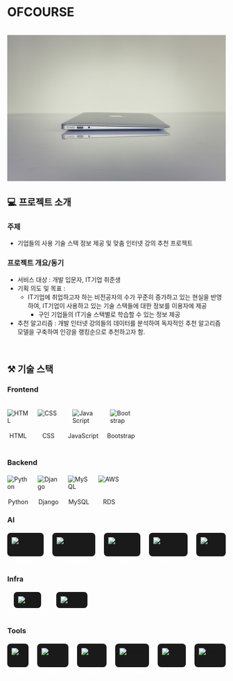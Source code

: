 # OFCOURSE

<p align="center">
  <br>
  <img src="./ofcourse/static/img/sub.jpg">
  <br>
</p>

## 💻 프로젝트 소개

<p align="justify">
  
### 주제
  - 기업들의 사용 기술 스택 정보 제공 및 맞춤 인터넷 강의 추천 프로젝트
  
### 프로젝트 개요/동기
  - 서비스 대상 : 개발 입문자, IT기업 취준생
  - 기획 의도 및 목표 : 
     - IT기업에 취업하고자 하는 비전공자의 수가 꾸준히 증가하고 있는 현실을 반영하여, IT기업이 사용하고 있는 기술 스택들에 대한 정보를 이용자에 제공
         -  구인 기업들의 IT기술 스택별로 학습할 수 있는 정보 제공
  - 추천 알고리즘 : 개발 인터넷 강의들의 데이터를 분석하여 독자적인 추천 알고리즘 모델을 구축하여 인강을 랭킹순으로 추천하고자 함.
</p>
<br>

## ⚒️ 기술 스택


### Frontend
<div style="display: flex; justify-content: left;">
  <div style="display: flex; align-items: center; gap: 20px; margin: 20px 0;">
    <div style="display: flex; flex-direction: column; align-items: center;">
      <img src="https://skillicons.dev/icons?i=html" alt="HTML" style="width: 50px; height: 50px;">
      <span style="margin-top: 2px; font-size: 14px;">HTML</span>
    </div>
    
  <div style="display: flex; flex-direction: column; align-items: center;">
    <img src="https://skillicons.dev/icons?i=css" alt="CSS" style="width: 50px; height: 50px;">
    <span style="margin-top: 2px; font-size: 14px;">CSS</span>
  </div>
  
  <div style="display: flex; flex-direction: column; align-items: center;">
    <img src="https://skillicons.dev/icons?i=javascript" alt="JavaScript" style="width: 50px; height: 50px;">
    <span style="margin-top: 2px; font-size: 14px;">JavaScript</span>
  </div>
  
  <div style="display: flex; flex-direction: column; align-items: center;">
    <img src="https://skillicons.dev/icons?i=bootstrap" alt="Bootstrap" style="width: 50px; height: 50px;">
    <span style="margin-top: 2px; font-size: 14px;">Bootstrap</span>
  </div>
  </div>
</div>


### Backend
<div style="display: flex; align-items: center; gap: 20px; margin: 20px 0;">
  <div style="display: flex; flex-direction: column; align-items: center;">
    <img src="https://skillicons.dev/icons?i=python" alt="Python" style="width: 50px; height: 50px;">
    <span style="margin-top: 2px; font-size: 14px;">Python</span>
  </div>
  
  <div style="display: flex; flex-direction: column; align-items: center;">
    <img src="https://skillicons.dev/icons?i=django" alt="Django" style="width: 50px; height: 50px;">
    <span style="margin-top: 2px; font-size: 14px;">Django</span>
  </div>
  
  <div style="display: flex; flex-direction: column; align-items: center;">
    <img src="https://skillicons.dev/icons?i=mysql" alt="MySQL" style="width: 50px; height: 50px;">
    <span style="margin-top: 2px; font-size: 14px;">MySQL</span>
  </div>
  
  <div style="display: flex; flex-direction: column; align-items: center;">
    <img src="https://skillicons.dev/icons?i=aws" alt="AWS" style="width: 50px; height: 50px;">
    <span style="margin-top: 2px; font-size: 14px;">RDS</span>
  </div>
</div>

### AI

  <div style="display: flex; align-items: center; gap: 20px; margin: 20px 0;">
  <div style="display: flex; flex-direction: column; align-items: center;">
    <a href="https://go-skill-icons.vercel.app/">
    <img src="https://go-skill-icons.vercel.app/api/icons?i=pandas" alt="pandas" style="width: 50px; height: 50px; background: #1a1a1a; border-radius: 8px; padding: 10px;" />
    </a>
    <span style="margin-top: 2px; font-size: 14px; color: #fff;">Pandas</span>
  </div>
  
  <div style="display: flex; flex-direction: column; align-items: center;">
    <a href="https://go-skill-icons.vercel.app/">
    <img src="https://go-skill-icons.vercel.app/api/icons?i=matplotlib" alt="matplotlib" style="width: 50px; height: 50px; background: #1a1a1a; border-radius: 8px; padding: 10px;" />
    </a>
    <span style="margin-top: 2px; font-size: 14px; color: #fff;">matplotlib</span>
  </div>
  
  <div style="display: flex; flex-direction: column; align-items: center;">
    <a href="https://go-skill-icons.vercel.app/">
    <img src="https://go-skill-icons.vercel.app/api/icons?i=sklearn" alt="sklearn" style="width: 50px; height: 50px; background: #1a1a1a; border-radius: 8px; padding: 10px;" />
    </a>
    <span style="margin-top: 2px; font-size: 14px; color: #fff;">sklearn</span>
  </div>

  <div style="display: flex; flex-direction: column; align-items: center;">
    <a href="https://go-skill-icons.vercel.app/">
    <img src="https://go-skill-icons.vercel.app/api/icons?i=seaborn" alt="seaborn" style="width: 50px; height: 50px; background: #1a1a1a; border-radius: 8px; padding: 10px;" />
    </a>
    <span style="margin-top: 2px; font-size: 14px; color: #fff;">seaborn</span>
  </div>

  <div style="display: flex; flex-direction: column; align-items: center;">
    <a href="https://go-skill-icons.vercel.app/">
    <img src="https://go-skill-icons.vercel.app/api/icons?i=cuda" alt="cuda" style="width: 50px; height: 50px; background: #1a1a1a; border-radius: 8px; padding: 10px;" />
    </a>
    <span style="margin-top: 2px; font-size: 14px; color: #fff;">CUDA</span>
  </div>
  </div>

### Infra

  <div style="display: flex; align-items: center; gap: 20px; margin: 20px 0;">
  <div style="display: flex; flex-direction: column; align-items: center;">
    <a href="https://go-skill-icons.vercel.app/">
    <img src="https://go-skill-icons.vercel.app/api/icons?i=aws" alt="aws" style="width: 50px; height: 50px; background: #1a1a1a; border-radius: 8px; padding: 10px;" />
    </a>
    <span style="margin-top: 2px; font-size: 14px; color: #fff;">Amazone EC2</span>
  </div>
  
  <div style="display: flex; flex-direction: column; align-items: center;">
    <a href="https://go-skill-icons.vercel.app/">
    <img src="https://go-skill-icons.vercel.app/api/icons?i=nginx" alt="nginx" style="width: 50px; height: 50px; background: #1a1a1a; border-radius: 8px; padding: 10px;" />
    </a>
    <span style="margin-top: 2px; font-size: 14px; color: #fff;">Nginx</span>
  </div>
  </div>

### Tools

  <div style="display: flex; align-items: center; gap: 20px; margin: 20px 0;">
  <div style="display: flex; flex-direction: column; align-items: center;">
    <a href="https://go-skill-icons.vercel.app/">
    <img src="https://go-skill-icons.vercel.app/api/icons?i=git" alt="git" style="width: 50px; height: 50px; background: #1a1a1a; border-radius: 8px; padding: 10px;" />
    </a>
    <span style="margin-top: 2px; font-size: 14px; color: #fff;">Git</span>
  </div>
  
  <div style="display: flex; flex-direction: column; align-items: center;">
    <a href="https://go-skill-icons.vercel.app/">
    <img src="https://go-skill-icons.vercel.app/api/icons?i=github" alt="github" style="width: 50px; height: 50px; background: #1a1a1a; border-radius: 8px; padding: 10px;" />
    </a>
    <span style="margin-top: 2px; font-size: 14px; color: #fff;">Github</span>
  </div>

  <div style="display: flex; flex-direction: column; align-items: center;">
    <a href="https://go-skill-icons.vercel.app/">
    <img src="https://go-skill-icons.vercel.app/api/icons?i=figma" alt="figma" style="width: 50px; height: 50px; background: #1a1a1a; border-radius: 8px; padding: 10px;" />
    </a>
    <span style="margin-top: 2px; font-size: 14px; color: #fff;">Figma</span>
  </div>
  
  <div style="display: flex; flex-direction: column; align-items: center;">
    <a href="https://go-skill-icons.vercel.app/">
    <img src="https://go-skill-icons.vercel.app/api/icons?i=vscode" alt="vscode" style="width: 50px; height: 50px; background: #1a1a1a; border-radius: 8px; padding: 10px;" />
    </a>
    <span style="margin-top: 2px; font-size: 14px; color: #fff;">VS code</span>
  </div>

  <div style="display: flex; flex-direction: column; align-items: center;">
    <a href="https://go-skill-icons.vercel.app/">
    <img src="https://go-skill-icons.vercel.app/api/icons?i=slack" alt="slack" style="width: 50px; height: 50px; background: #1a1a1a; border-radius: 8px; padding: 10px;" />
    </a>
    <span style="margin-top: 2px; font-size: 14px; color: #fff;">Slack</span>
  </div>

  <div style="display: flex; flex-direction: column; align-items: center;">
    <a href="https://go-skill-icons.vercel.app/">
    <img src="https://go-skill-icons.vercel.app/api/icons?i=notion" alt="notion" style="width: 50px; height: 50px; background: #1a1a1a; border-radius: 8px; padding: 10px;" />
    </a>
    <span style="margin-top: 2px; font-size: 14px; color: #fff;">Notion</span>
  </div>
  </div>
<br>
